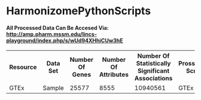 # HarmonizomePythonScripts

#### All Processed Data Can Be Accesed Via: <br/> http://amp.pharm.mssm.edu/lincs-playground/index.php/s/wUd94XHhiCUw3hE


<table>
  <tr>
    <th>
      Resource
    </th>
    <th>
      Data Set
    </th>
    <th>
      Number Of Genes
    </th>
    <th>
      Number Of Attributes
    </th>
    <th>
      Number Of Statistically Significant Associations
    </th>
    <th>
      Prossecing Script
    </th>
    <th>
      Processed Data
    </th>
  </tr>
  <tr>
    <td rowspan="2">
      GTEx
    </td>
    <td>
      Sample
    </td>
      <td>
      25577
    </td>
    <td>
      8555
    </td>
      <td>
      10940561
    </td>
    <td>
      GTEx
    </td>  <td>
      GTEx
    </td>
  </tr>
</table>
